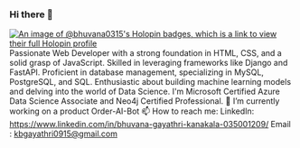 ### Hi there 👋
[![An image of @bhuvana0315's Holopin badges, which is a link to view their full Holopin profile](https://holopin.me/bhuvana0315)](https://holopin.io/@bhuvana0315)
Passionate Web Developer with a strong foundation in HTML, CSS, and a solid grasp of JavaScript. Skilled in leveraging frameworks like Django and FastAPI. Proficient in database management, specializing in MySQL, PostgreSQL, and SQL. Enthusiastic about building machine learning models and delving into the world of Data Science. 
I'm Microsoft Certified Azure Data Science Associate and Neo4j Certified Professional.
🔭 I’m currently working on a product Order-AI-Bot
📫 How to reach me:
     LinkedIn: https://www.linkedin.com/in/bhuvana-gayathri-kanakala-035001209/
     Email : kbgayathri0915@gmail.com
<!--
**bhuvana0315/bhuvana0315** is a ✨ _special_ ✨ repository because its `README.md` (this file) appears on your GitHub profile.

Here are some ideas to get you started:

- 🔭 I’m currently working on a product Order-AI-Bot
- 🌱 I’m currently learning 
- 👯 I’m looking to collaborate on ...
- 🤔 I’m looking for help with ...
- 💬 Ask me about ...
- 📫 How to reach me: ...
- 😄 Pronouns: ...
- ⚡ Fun fact: ...
-->
